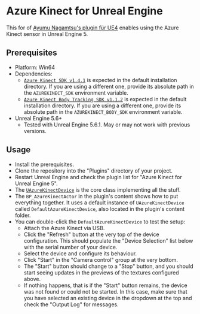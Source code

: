 # Azure Kinect for Unreal Engine
This for of [Ayumu Nagamtsu's plugin für UE4](https://github.com/nama-gatsuo/AzureKinectForUE) enables using the Azure Kinect sensor in Unreal Engine 5.

## Prerequisites
* Platform: Win64
* Dependencies:
    * [`Azure Kinect SDK v1.4.1`](https://github.com/microsoft/Azure-Kinect-Sensor-SDK/blob/develop/docs/usage.md) is expected in the default installation directory. If you are using a different one, provide its absolute path in the `AZUREKINECT_SDK` environment variable.
    * [`Azure Kinect Body Tracking SDK v1.1.2`](https://docs.microsoft.com/en-us/azure/Kinect-dk/body-sdk-download) is expected in the default installation directory. If you are using a different one, provide its absolute path in the `AZUREKINECT_BODY_SDK` environment variable.
* Unreal Engine 5.6+
    * Tested with Unreal Engine 5.6.1. May or may not work with previous versions.

## Usage
* Install the prerequisites.
* Clone the repository into the "Plugins" directory of your project.
* Restart Unreal Engine and check the plugin list for "Azure Kinect for Unreal Engine 5".
* The [`UAzureKinectDevice`](Source/UnrealAzureKinect/Public/AzureKinectDevice.h) is the core class implementing all the stuff.
* The `BP_AzureKinectActor` in the plugin's content shows how to put everything together. It uses a default instance of `UAzureKinectDevice` called `DefaultAzureKinectDevice`, also located in the plugin's content folder.
* You can double-click the `DefaultAzureKinectDevice` to test the setup:
   * Attach the Azure Kinect via USB.
   * Click the "Refresh" button at the very top of the device configuration. This should populate the "Device Selection" list below with the serial number of your device.
   * Select the device and configure its behaviour.
   * Click "Start" in the "Camera control" group at the very bottom.
   * The "Start" button should change to a "Stop" button, and you should start seeing updates in the previews of the textures configured above.
   * If nothing happens, that is if the "Start" button remains, the device was not found or could not be started. In this case, make sure that you have selected an existing device in the dropdown at the top and check the "Output Log" for messages.
  
